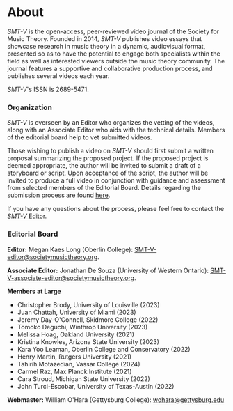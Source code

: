 # About

_SMT-V_ is the open-access, peer-reviewed video journal of the Society for Music Theory. Founded in 2014, _SMT-V_ publishes video essays that showcase research in music theory in a dynamic, audiovisual format, presented so as to have the potential to engage both specialists within the field as well as interested viewers outside the music theory community. The journal features a supportive and collaborative production process, and publishes several videos each year.

_SMT-V_'s ISSN is 2689-5471.

### Organization

_SMT-V_ is overseen by an Editor who organizes the vetting of the videos, along with an Associate Editor who aids with the technical details. Members of the editorial board help to vet submitted videos. 

Those wishing to publish a video on _SMT-V_ should first submit a written proposal summarizing the proposed project. If the proposed project is deemed appropriate, the author will be invited to submit a draft of a storyboard or script. Upon acceptance of the script, the author will be invited to produce a full video in conjunction with guidance and assessment from selected members of the Editorial Board. Details regarding the submission process are found [here](https://www.smt-v.org/submit).

If you have any questions about the process, please feel free to contact the [_SMT-V_ Editor](mailto:SMT-V-editor@societymusictheory.org).

### Editorial Board

**Editor:** Megan Kaes Long (Oberlin College): [SMT-V-editor@societymusictheory.org](mailto:SMT-V-editor@societymusictheory.org).

**Associate Editor:** Jonathan De Souza (University of Western Ontario): [SMT-V-associate-editor@societymusictheory.org](SMT-V-associate-editor@societymusictheory.org).

**Members at Large**
- Christopher Brody, University of Louisville (2023)
- Juan Chattah, University of Miami (2023)
- Jeremy Day-O'Connell, Skidmore College (2022)
- Tomoko Deguchi, Winthrop University (2023)
- Melissa Hoag, Oakland University (2021)
- Kristina Knowles, Arizona State University (2023)
- Kara Yoo Leaman, Oberlin College and Conservatory (2022)
- Henry Martin, Rutgers University (2021)
- Tahirih Motazedian, Vassar College (2024)
- Carmel Raz, Max Planck Institute (2021)
- Cara Stroud, Michigan State University (2022)
- John Turci-Escobar, University of Texas-Austin (2022)

**Webmaster:** William O'Hara (Gettysburg College): [wohara@gettysburg.edu](mailto:wohara@gettysburg.edu)
